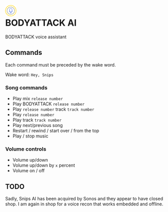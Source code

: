 <img width="35" height="35" align="left" style="float: left; margin: 0 10px 0 0;" alt="BODYATTACK AI logo"  src="BODYATTACK/app/src/main/res/drawable/baai_logo.png">

# BODYATTACK AI

BODYATTACK voice assistant

## Commands

Each command must be preceded by the wake word.

Wake word: `Hey, Snips`

### Song commands

- Play mix `release number`
- Play BODYATTACK `release number`
- Play `release number` track `track number`
- Play `release number`
- Play track `track number`
- Play next/previous song
- Restart / rewind / start over / from the top
- Play / stop music

### Volume controls

- Volume up/down
- Volume up/down by `x` percent
- Volume on / off

## TODO

Sadly, Snips AI has been acquired by Sonos and they appear to have closed shop. I am again in shop for a voice recon that works embedded and offline.
